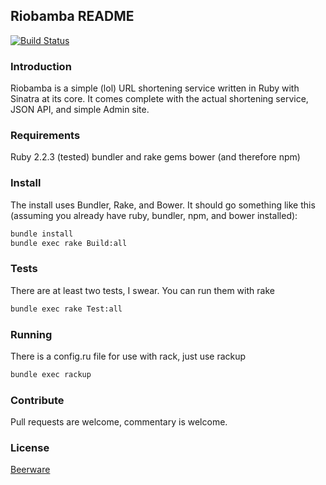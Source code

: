 ## Riobamba README

[![Build Status](https://travis-ci.org/tlrasor/riobamba.svg?branch=master)](https://travis-ci.org/tlrasor/riobamba)

### Introduction

Riobamba is a simple (lol) URL shortening service written in Ruby with Sinatra
at its core. It comes complete with the actual shortening service, JSON API,
and simple Admin site.

### Requirements

Ruby 2.2.3 (tested)
bundler and rake gems
bower (and therefore npm)

### Install

The install uses Bundler, Rake, and Bower. It should go something like this 
(assuming you already have ruby, bundler, npm, and bower installed):

```Bash
bundle install
bundle exec rake Build:all
```

### Tests

There are at least two tests, I swear. You can run them with rake

```Bash
bundle exec rake Test:all
```

### Running

There is a config.ru file for use with rack, just use rackup

```Bash
bundle exec rackup
```

### Contribute

Pull requests are welcome, commentary is welcome.

### License

[Beerware](https://en.wikipedia.org/wiki/Beerware)
